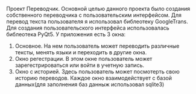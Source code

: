 Проект Переводчик.
Основной целью данного проекта было создания собственного переводчика с пользовательским интерфейсом.
Для перевод текста пользователя я использовал библеотеку GoogleTrans.
Для создания пользовательского интерфейса использовалась библеотека PyQt5.
У приложения есть 3 окна:
  1) Основное. На нем пользователь может переводить различные тексты, менять языки и переходить в другие окна.
  2) Окно регестрации. В этом окне пользователь может зарегестрироваться или войти в учетную запись.
  3) Окно с историей. Здесь пользователь может посмотерть свою историю переводов.
Каждое окно взаимодействует с базой данных(для заполнения баз данныж использовал sqlite3)
